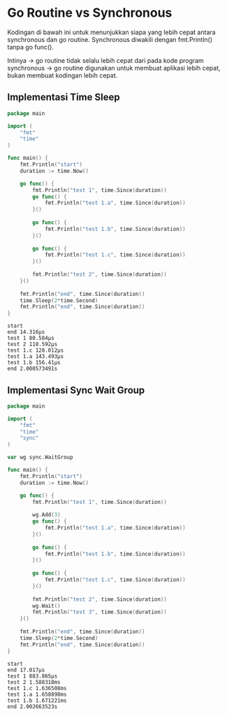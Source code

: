 # Go Routine vs Synchronous

Kodingan di bawah ini untuk menunjukkan siapa yang lebih cepat antara synchronous dan go routine. Synchronous diwakili dengan fmt.Println() tanpa go func().

Intinya -> go routine tidak selalu lebih cepat dari pada kode program synchronous -> go routine digunakan untuk membuat aplikasi lebih cepat, bukan membuat kodingan lebih cepat.

## Implementasi Time Sleep

```go
package main

import (
	"fmt"
	"time"
)

func main() {
    fmt.Println("start")
    duration := time.Now()

    go func() {
        fmt.Println("test 1", time.Since(duration))
        go func() {
            fmt.Println("test 1.a", time.Since(duration))
        }()
            
        go func() {
            fmt.Println("test 1.b", time.Since(duration))
        }()
    
        go func() {
            fmt.Println("test 1.c", time.Since(duration))
        }()
        
        fmt.Println("test 2", time.Since(duration))
	}()
    
    fmt.Println("end", time.Since(duration))
    time.Sleep(2*time.Second)
    fmt.Println("end", time.Since(duration))
}
```

```
start
end 14.316µs
test 1 80.584µs
test 2 118.592µs
test 1.c 128.012µs
test 1.a 143.493µs
test 1.b 156.41µs
end 2.000573491s
```

## Implementasi Sync Wait Group

```go
package main

import (
	"fmt"
	"time"
	"sync"
)

var wg sync.WaitGroup

func main() {
    fmt.Println("start")
    duration := time.Now()

    go func() {
        fmt.Println("test 1", time.Since(duration))
        
        wg.Add(3)
        go func() {
            fmt.Println("test 1.a", time.Since(duration))
        }()
            
        go func() {
            fmt.Println("test 1.b", time.Since(duration))
        }()
    
        go func() {
            fmt.Println("test 1.c", time.Since(duration))
        }()
        
        fmt.Println("test 2", time.Since(duration))
        wg.Wait()
        fmt.Println("test 3", time.Since(duration))
	}()
    
    fmt.Println("end", time.Since(duration))
    time.Sleep(2*time.Second)
    fmt.Println("end", time.Since(duration))
}
```

```
start
end 17.017µs
test 1 883.865µs
test 2 1.588318ms
test 1.c 1.636508ms
test 1.a 1.658898ms
test 1.b 1.671221ms
end 2.002663523s
```
